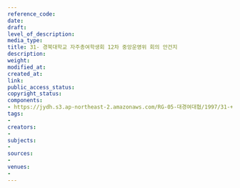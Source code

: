 ```yaml
---
reference_code: 
date: 
draft: 
level_of_description: 
media_type: 
title: 31- 경북대학교 자주총여학생회 12차 중앙운영위 회의 안건지
description: 
weight: 
modified_at: 
created_at: 
link: 
public_access_status: 
copyright_status: 
components:
- https://jydh.s3.ap-northeast-2.amazonaws.com/RG-05-대경여대협/1997/31-+경북대학교+자주총여학생회+12차+중앙운영위+회의+안건지.pdf
tags:
- 
creators:
- 
subjects:
- 
sources:
- 
venues:
- 
---
```

